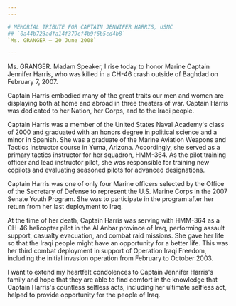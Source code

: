 ```yaml
---
---

# MEMORIAL TRIBUTE FOR CAPTAIN JENNIFER HARRIS, USMC
## `0a44b723adfa14f379cf4b9f6b5cd4b8`
`Ms. GRANGER — 20 June 2008`

---
```



Ms. GRANGER. Madam Speaker, I rise today to honor Marine Captain 
Jennifer Harris, who was killed in a CH-46 crash outside of Baghdad on 
February 7, 2007.

Captain Harris embodied many of the great traits our men and women 
are displaying both at home and abroad in three theaters of war. 
Captain Harris was dedicated to her Nation, her Corps, and to the Iraqi 
people.

Captain Harris was a member of the United States Naval Academy's 
class of 2000 and graduated with an honors degree in political science 
and a minor in Spanish. She was a graduate of the Marine Aviation 
Weapons and Tactics Instructor course in Yuma, Arizona. Accordingly, 
she served as a primary tactics instructor for her squadron, HMM-364. 
As the pilot training officer and lead instructor pilot, she was 
responsible for training new copilots and evaluating seasoned pilots 
for advanced designations.

Captain Harris was one of only four Marine officers selected by the 
Office of the Secretary of Defense to represent the U.S. Marine Corps 
in the 2007 Senate Youth Program. She was to participate in the program 
after her return from her last deployment to Iraq.

At the time of her death, Captain Harris was serving with HMM-364 as 
a CH-46 helicopter pilot in the Al Anbar province of Iraq, performing 
assault support, casualty evacuation, and combat raid missions. She 
gave her life so that the Iraqi people might have an opportunity for a 
better life. This was her third combat deployment in support of 
Operation Iraqi Freedom, including the initial invasion operation from 
February to October 2003.

I want to extend my heartfelt condolences to Captain Jennifer 
Harris's family and hope that they are able to find comfort in the 
knowledge that Captain Harris's countless selfless acts, including her 
ultimate selfless act, helped to provide opportunity for the people of 
Iraq.

